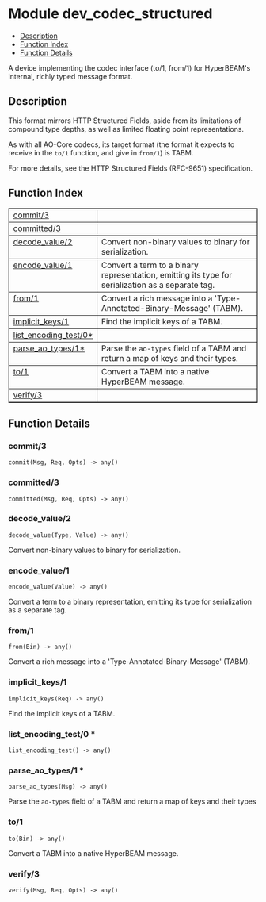 

# Module dev_codec_structured #
* [Description](#description)
* [Function Index](#index)
* [Function Details](#functions)

A device implementing the codec interface (to/1, from/1) for
HyperBEAM's internal, richly typed message format.

<a name="description"></a>

## Description ##

This format mirrors HTTP Structured Fields, aside from its limitations of
compound type depths, as well as limited floating point representations.

As with all AO-Core codecs, its target format (the format it expects to
receive in the `to/1` function, and give in `from/1`) is TABM.

For more details, see the HTTP Structured Fields (RFC-9651) specification.<a name="index"></a>

## Function Index ##


<table width="100%" border="1" cellspacing="0" cellpadding="2" summary="function index"><tr><td valign="top"><a href="#commit-3">commit/3</a></td><td></td></tr><tr><td valign="top"><a href="#committed-3">committed/3</a></td><td></td></tr><tr><td valign="top"><a href="#decode_value-2">decode_value/2</a></td><td>Convert non-binary values to binary for serialization.</td></tr><tr><td valign="top"><a href="#encode_value-1">encode_value/1</a></td><td>Convert a term to a binary representation, emitting its type for
serialization as a separate tag.</td></tr><tr><td valign="top"><a href="#from-1">from/1</a></td><td>Convert a rich message into a 'Type-Annotated-Binary-Message' (TABM).</td></tr><tr><td valign="top"><a href="#implicit_keys-1">implicit_keys/1</a></td><td>Find the implicit keys of a TABM.</td></tr><tr><td valign="top"><a href="#list_encoding_test-0">list_encoding_test/0*</a></td><td></td></tr><tr><td valign="top"><a href="#parse_ao_types-1">parse_ao_types/1*</a></td><td>Parse the <code>ao-types</code> field of a TABM and return a map of keys and their
types.</td></tr><tr><td valign="top"><a href="#to-1">to/1</a></td><td>Convert a TABM into a native HyperBEAM message.</td></tr><tr><td valign="top"><a href="#verify-3">verify/3</a></td><td></td></tr></table>


<a name="functions"></a>

## Function Details ##

<a name="commit-3"></a>

### commit/3 ###

`commit(Msg, Req, Opts) -> any()`

<a name="committed-3"></a>

### committed/3 ###

`committed(Msg, Req, Opts) -> any()`

<a name="decode_value-2"></a>

### decode_value/2 ###

`decode_value(Type, Value) -> any()`

Convert non-binary values to binary for serialization.

<a name="encode_value-1"></a>

### encode_value/1 ###

`encode_value(Value) -> any()`

Convert a term to a binary representation, emitting its type for
serialization as a separate tag.

<a name="from-1"></a>

### from/1 ###

`from(Bin) -> any()`

Convert a rich message into a 'Type-Annotated-Binary-Message' (TABM).

<a name="implicit_keys-1"></a>

### implicit_keys/1 ###

`implicit_keys(Req) -> any()`

Find the implicit keys of a TABM.

<a name="list_encoding_test-0"></a>

### list_encoding_test/0 * ###

`list_encoding_test() -> any()`

<a name="parse_ao_types-1"></a>

### parse_ao_types/1 * ###

`parse_ao_types(Msg) -> any()`

Parse the `ao-types` field of a TABM and return a map of keys and their
types

<a name="to-1"></a>

### to/1 ###

`to(Bin) -> any()`

Convert a TABM into a native HyperBEAM message.

<a name="verify-3"></a>

### verify/3 ###

`verify(Msg, Req, Opts) -> any()`


